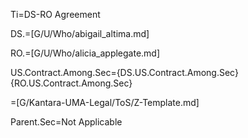 Ti=DS-RO Agreement

DS.=[G/U/Who/abigail_altima.md]

RO.=[G/U/Who/alicia_applegate.md]

US.Contract.Among.Sec={DS.US.Contract.Among.Sec}{RO.US.Contract.Among.Sec}

=[G/Kantara-UMA-Legal/ToS/Z-Template.md]

Parent.Sec=Not Applicable
